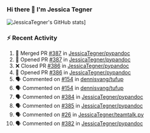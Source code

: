 ### Hi there 👋 I'm Jessica Tegner

![JessicaTegner's GitHub stats](https://github-readme-stats.vercel.app/api?username=jessicategner)]


### :zap: Recent Activity

<!--START_SECTION:activity-->
1. 🎉 Merged PR [#387](https://github.com/JessicaTegner/pypandoc/pull/387) in [JessicaTegner/pypandoc](https://github.com/JessicaTegner/pypandoc)
2. 💪 Opened PR [#387](https://github.com/JessicaTegner/pypandoc/pull/387) in [JessicaTegner/pypandoc](https://github.com/JessicaTegner/pypandoc)
3. ❌ Closed PR [#386](https://github.com/JessicaTegner/pypandoc/pull/386) in [JessicaTegner/pypandoc](https://github.com/JessicaTegner/pypandoc)
4. 💪 Opened PR [#386](https://github.com/JessicaTegner/pypandoc/pull/386) in [JessicaTegner/pypandoc](https://github.com/JessicaTegner/pypandoc)
5. 🗣 Commented on [#154](https://github.com/dennisvang/tufup/issues/154#issuecomment-2545511069) in [dennisvang/tufup](https://github.com/dennisvang/tufup)
6. 🗣 Commented on [#154](https://github.com/dennisvang/tufup/issues/154#issuecomment-2543183161) in [dennisvang/tufup](https://github.com/dennisvang/tufup)
7. 🗣 Commented on [#384](https://github.com/JessicaTegner/pypandoc/pull/384#issuecomment-2534477333) in [JessicaTegner/pypandoc](https://github.com/JessicaTegner/pypandoc)
8. 🗣 Commented on [#385](https://github.com/JessicaTegner/pypandoc/issues/385#issuecomment-2534325646) in [JessicaTegner/pypandoc](https://github.com/JessicaTegner/pypandoc)
9. 🗣 Commented on [#26](https://github.com/JessicaTegner/teamtalk.py/issues/26#issuecomment-2524823794) in [JessicaTegner/teamtalk.py](https://github.com/JessicaTegner/teamtalk.py)
10. 🗣 Commented on [#382](https://github.com/JessicaTegner/pypandoc/pull/382#issuecomment-2509683113) in [JessicaTegner/pypandoc](https://github.com/JessicaTegner/pypandoc)
<!--END_SECTION:activity-->
